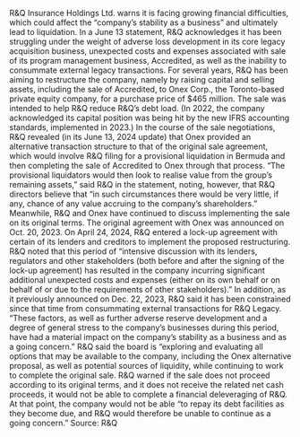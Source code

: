 R&Q Insurance Holdings Ltd. warns it is facing growing financial difficulties, which could affect the “company’s stability as a business” and ultimately lead to liquidation.
In a June 13 statement, R&Q acknowledges it has been struggling under the weight of adverse loss development in its core legacy acquisition business, unexpected costs and expenses associated with sale of its program management business, Accredited, as well as the inability to consummate external legacy transactions.
For several years, R&Q has been aiming to restructure the company, namely by raising capital and selling assets, including the sale of Accredited, to Onex Corp., the Toronto-based private equity company, for a purchase price of $465 million. The sale was intended to help R&Q reduce R&Q’s debt load. (In 2022, the company acknowledged its capital position was being hit by the new IFRS accounting standards, implemented in 2023.)
In the course of the sale negotiations, R&Q revealed (in its June 13, 2024 update) that Onex provided an alternative transaction structure to that of the original sale agreement, which would involve R&Q filing for a provisional liquidation in Bermuda and then completing the sale of Accredited to Onex through that process.
“The provisional liquidators would then look to realise value from the group’s remaining assets,” said R&Q in the statement, noting, however, that R&Q directors believe that “in such circumstances there would be very little, if any, chance of any value accruing to the company’s shareholders.”
Meanwhile, R&Q and Onex have continued to discuss implementing the sale on its original terms.
The original agreement with Onex was announced on Oct. 20, 2023. On April 24, 2024, R&Q entered a lock-up agreement with certain of its lenders and creditors to implement the proposed restructuring.
R&Q noted that this period of “intensive discussion with its lenders, regulators and other stakeholders (both before and after the signing of the lock-up agreement) has resulted in the company incurring significant additional unexpected costs and expenses (either on its own behalf or on behalf of or due to the requirements of other stakeholders).”
In addition, as it previously announced on Dec. 22, 2023, R&Q said it has been constrained since that time from consummating external transactions for R&Q Legacy. “These factors, as well as further adverse reserve development and a degree of general stress to the company’s businesses during this period, have had a material impact on the company’s stability as a business and as a going concern.”
R&Q said the board is “exploring and evaluating all options that may be available to the company, including the Onex alternative proposal, as well as potential sources of liquidity, while continuing to work to complete the original sale.
R&Q warned if the sale does not proceed according to its original terms, and it does not receive the related net cash proceeds, it would not be able to complete a financial deleveraging of R&Q. At that point, the company would not be able “to repay its debt facilities as they become due, and R&Q would therefore be unable to continue as a going concern.”
Source: R&Q